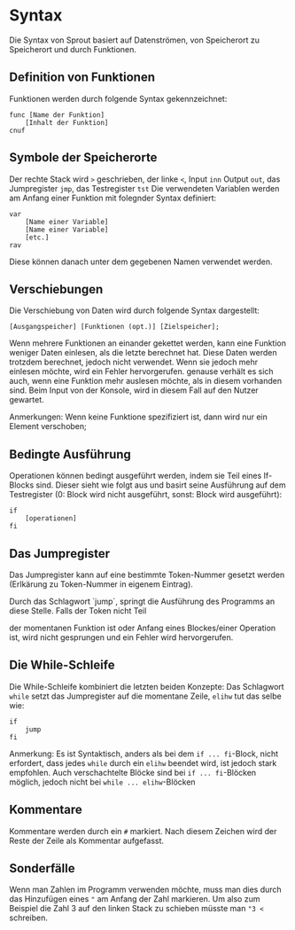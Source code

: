 # Syntax
Die Syntax von Sprout basiert auf Datenströmen, von Speicherort zu Speicherort und durch Funktionen.

## Definition von Funktionen
Funktionen werden durch folgende Syntax gekennzeichnet:
```
func [Name der Funktion]
    [Inhalt der Funktion]
cnuf
```

## Symbole der Speicherorte
Der rechte Stack wird `>` geschrieben, der linke `<`, Input `inn` Output `out`, das Jumpregister `jmp`, das Testregister `tst`
Die verwendeten Variablen werden am Anfang einer Funktion mit folegnder Syntax definiert:
```
var 
    [Name einer Variable]
    [Name einer Variable]
    [etc.]
rav
```
Diese können danach unter dem gegebenen Namen verwendet werden.

## Verschiebungen
Die Verschiebung von Daten wird durch folgende Syntax dargestellt:

`[Ausgangspeicher] [Funktionen (opt.)] [Zielspeicher];`

Wenn mehrere Funktionen an einander gekettet werden, kann eine Funktion weniger Daten einlesen, 
als die letzte berechnet hat. Diese Daten werden trotzdem berechnet, jedoch nicht verwendet. Wenn sie jedoch mehr
einlesen möchte, wird ein Fehler hervorgerufen. genause verhält es sich auch, wenn eine Funktion mehr auslesen möchte, 
als in diesem vorhanden sind. Beim Input von der Konsole, wird in diesem Fall auf den Nutzer gewartet.

Anmerkungen: 
Wenn keine Funktione spezifiziert ist, dann wird nur ein Element verschoben; 


## Bedingte Ausführung
Operationen können bedingt ausgeführt werden, indem sie Teil eines If-Blocks sind. Dieser sieht wie folgt aus und basirt
seine Ausführung auf dem Testregister (0: Block wird nicht ausgeführt, sonst: Block wird ausgeführt):
```
if
    [operationen]
fi
```

## Das Jumpregister
Das Jumpregister kann auf eine bestimmte Token-Nummer gesetzt werden (Erlkärung zu Token-Nummer in eigenem Eintrag). 
<!--- TODO: besagte eigene Datei---> Durch das Schlagwort `jump`, springt die Ausführung des Programms an diese Stelle. Falls der Token nicht Teil 
der momentanen Funktion ist oder Anfang eines Blockes/einer Operation ist, 
wird nicht gesprungen und ein Fehler wird hervorgerufen.

## Die While-Schleife
Die While-Schleife kombiniert die letzten beiden Konzepte: Das Schlagwort `while` setzt das Jumpregister 
auf die momentane Zeile, `elihw` tut das selbe wie:
```
if 
    jump
fi
```
Anmerkung: Es ist Syntaktisch, anders als bei dem `if ... fi`-Block, nicht erfordert, dass jedes `while` durch ein `elihw`
beendet wird, ist jedoch stark empfohlen. Auch verschachtelte Blöcke sind bei `if ... fi`-Blöcken möglich, jedoch nicht
bei `while ... elihw`-Blöcken

## Kommentare
Kommentare werden durch ein `#` markiert. Nach diesem Zeichen wird der Reste der Zeile als Kommentar aufgefasst.

## Sonderfälle
Wenn man Zahlen im Programm verwenden möchte, muss man dies durch das Hinzufügen eines `"` am Anfang der Zahl markieren.
Um also zum Beispiel die Zahl 3 auf den linken Stack zu schieben müsste man `"3 <` schreiben.
